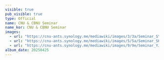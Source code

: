 ```yaml
---
visible: true
pub_visible: true
type: Official
name: CNU & CBNU Seminar
name_kor: CNU & CBNU Seminar
images:
  - url: "https://cnu-ants.synology.me/mediawiki/images/3/3a/Seminar_SYB.jpg",
  - url: "https://cnu-ants.synology.me/mediawiki/images/5/5a/Seminar_SHL.jpg",
  - url: "https://cnu-ants.synology.me/mediawiki/images/9/9e/Seminar_YJA.jpg",
album_date: 20250425
---
```

